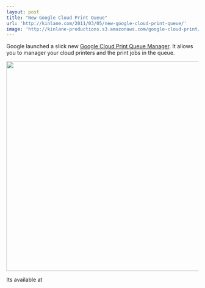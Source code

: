 ```yaml
---
layout: post
title: "New Google Cloud Print Queue"
url: 'http://kinlane.com/2011/03/05/new-google-cloud-print-queue/'
image: 'http://kinlane-productions.s3.amazonaws.com/google-cloud-print/google-cloud-print-queue-1.png'
---
```


Google launched a slick new [Google Cloud Print Queue Manager][1]. It allows you to manager your cloud printers and the print jobs in the queue.

<img class="aligncenter c1" src="http://kinlane-productions.s3.amazonaws.com/google-cloud-print/google-cloud-print-queue-1.png" alt="" width="550" align="center" />

Its available at 

   [1]: http://www.google.com/cloudprint/ (Google Cloud Print Queue Manager)
